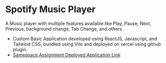 # Spotify Music Player

A Music player with multiple features available like Play, Pause, Next, Previous, background change, Tab Change, and others.

- Custom Basic Application developed using ReactJS, Javascript, and Tailwind CSS, bundled using Vite and deployed on vercel using github plugin.
- [Samespace Assignment Deployed Application Link](https://samespace-assignment-two.vercel.app/)